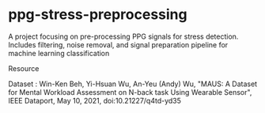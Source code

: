 # ppg-stress-preprocessing
A project focusing on pre-processing PPG signals for stress detection. Includes filtering, noise removal, and signal preparation pipeline for machine learning classification


Resource

Dataset : Win-Ken Beh, Yi-Hsuan Wu, An-Yeu (Andy) Wu, "MAUS: A Dataset for Mental Workload Assessment on N-back task Using Wearable Sensor", IEEE Dataport, May 10, 2021, doi:10.21227/q4td-yd35

